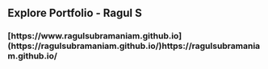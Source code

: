 <h2>Explore Portfolio - Ragul S</h2>
<h3>[https://www.ragulsubramaniam.github.io](https://ragulsubramaniam.github.io/)https://ragulsubramaniam.github.io/</h3>
